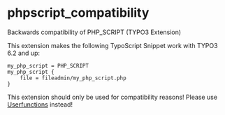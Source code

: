 # phpscript_compatibility
Backwards compatibility of PHP_SCRIPT (TYPO3 Extension)

This extension makes the following TypoScript Snippet work with TYPO3 6.2 and up:

```
my_php_script = PHP_SCRIPT
my_php_script {
    file = fileadmin/my_php_script.php
}
```

This extension should only be used for compatibility reasons! Please use [Userfunctions](https://docs.typo3.org/typo3cms/TyposcriptReference/ContentObjects/UserAndUserInt/Index.html) instead!
